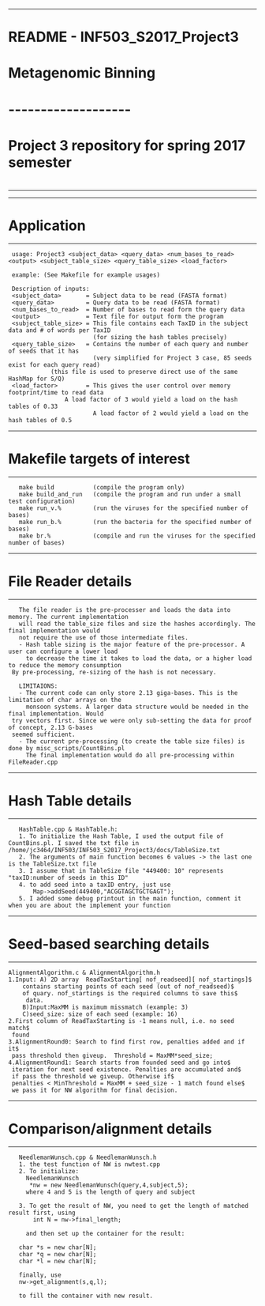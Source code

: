 ---------------------------------------------------------
# README - INF503_S2017_Project3
#
# Metagenomic Binning
# -------------------
# Project 3 repository for spring 2017 semester
#
---------------------------------------------------------

---------------------------------------------------------
# Application
---------------------------------------------------------
     usage: Project3 <subject_data> <query_data> <num_bases_to_read> <output> <subject_table_size> <query_table_size> <load_factor>
     
     example: (See Makefile for example usages)

     Description of inputs:
     <subject_data>       = Subject data to be read (FASTA format)
     <query_data>         = Query data to be read (FASTA format)
     <num_bases_to_read>  = Number of bases to read form the query data
     <output>             = Text file for output form the program
     <subject_table_size> = This file contains each TaxID in the subject data and # of words per TaxID
                            (for sizing the hash tables precisely)
     <query_table_size>   = Contains the number of each query and number of seeds that it has
                            (very simplified for Project 3 case, 85 seeds exist for each query read)
			    (this file is used to preserve direct use of the same HashMap for S/Q)
     <load_factor>        = This gives the user control over memory footprint/time to read data
     			    A load factor of 3 would yield a load on the hash tables of 0.33
                            A load factor of 2 would yield a load on the hash tables of 0.5

---------------------------------------------------------
# Makefile targets of interest
---------------------------------------------------------
       make build           (compile the program only)
       make build_and_run   (compile the program and run under a small test configuration)
       make run_v.%         (run the viruses for the specified number of bases)
       make run_b.%         (run the bacteria for the specified number of bases)
       make br.%            (compile and run the viruses for the specified number of bases)

---------------------------------------------------------
# File Reader details
---------------------------------------------------------
       The file reader is the pre-processer and loads the data into memory. The current implementation
       will read the table_size files and size the hashes accordingly. The final implementation would
       not require the use of those intermediate files.
       - Hash table sizing is the major feature of the pre-processor. A user can configure a lower load
         to decrease the time it takes to load the data, or a higher load to reduce the memory consumption
	 By pre-processing, re-sizing of the hash is not necessary.

       LIMITAIONS:
       - The current code can only store 2.13 giga-bases. This is the limitation of char arrays on the
         monsoon systems. A larger data structure would be needed in the final implementation. Would
	 try vectors first. Since we were only sub-setting the data for proof of concept, 2.13 G-bases
	 seemed sufficient.
       - The current pre-processing (to create the table size files) is done by misc_scripts/CountBins.pl
         The final implementation would do all pre-processing within FileReader.cpp

---------------------------------------------------------
# Hash Table details
---------------------------------------------------------
       HashTable.cpp & HashTable.h:
       1. To initialize the Hash Table, I used the output file of CountBins.pl. I saved the txt file in /home/jc3464/INF503/INF503_S2017_Project3/docs/TableSize.txt
       2. The arguments of main function becomes 6 values -> the last one is the TableSize.txt file
       3. I assume that in TableSize file "449400: 10" represents "taxID:number of seeds in this ID"
       4. to add seed into a taxID entry, just use
           Map->addSeed(449400,"ACGGTAGCTGCTGAGT");
       5. I added some debug printout in the main function, comment it when you are about the implement your function

---------------------------------------------------------
# Seed-based searching details
---------------------------------------------------------
	AlignmentAlgorithm.c & AlignmentAlgorithm.h
	1.Input: A) 2D array  ReadTaxStarting[ nof_readseed][ nof_startings]$ 
		contains starting points of each seed (out of nof_readseed)$ 
		of quary. nof_startings is the required columns to save this$
		 data.
		B)Input:MaxMM is maximum missmatch (example: 3)
		C)seed_size: size of each seed (example: 16)
	2.First column of ReadTaxStarting is -1 means null, i.e. no seed match$
	 found
	3.AlignmentRound0: Search to find first row, penalties added and if it$
	 pass threshold then giveup.  Threshold = MaxMM*seed_size;   
	4.AlignmentRound1: Search starts from founded seed and go into$
	 iteration for next seed existence. Penalties are accumulated and$
	 if pass the threshold we giveup. Otherwise if$
	 penalties < MinThreshold = MaxMM + seed_size - 1 match found else$
	 we pass it for NW algorithm for final decision.    
---------------------------------------------------------
# Comparison/alignment details
---------------------------------------------------------
       NeedlemanWunsch.cpp & NeedlemanWunsch.h
       1. the test function of NW is nwtest.cpp
       2. To initialize:
         NeedlemanWunsch 
          *nw = new NeedlemanWunsch(query,4,subject,5);
         where 4 and 5 is the length of query and subject
         
       3. To get the result of NW, you need to get the length of matched result first, using 
           int N = nw->final_length;
  
         and then set up the container for the result:
  
       char *s = new char[N];
       char *q = new char[N];
       char *l = new char[N];
    
       finally, use
       nw->get_alignment(s,q,l);
        
       to fill the container with new result.
 

